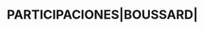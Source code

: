 ---
layout: asset
title: PARTICIPACIONES|BOUSSARD|                                   
isin: LU1266864989
---